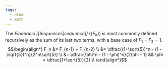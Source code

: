```yaml
---
tags:
  - atom
  - math
---
```

The *Fibonacci [[Sequences|sequence]]* $(\{F_n\})$ is most commonly defined recursively as the sum of its last two terms, with a base case of $F_1 = F_2 = 1$.
$$\begin{align*}
	F_n &= F_{n-1} + F_{n-2} \\ 
	&= \dfrac{(1+\sqrt{5})^n - (1 - \sqrt{5})^n}{2^n\sqrt{5}} \\
	&= \dfrac{\phi^n - (1 - \phi)^n}{2\phi - 1} &&  \phi = \dfrac{1+\sqrt{5}}{2} \\
\end{align*}$$